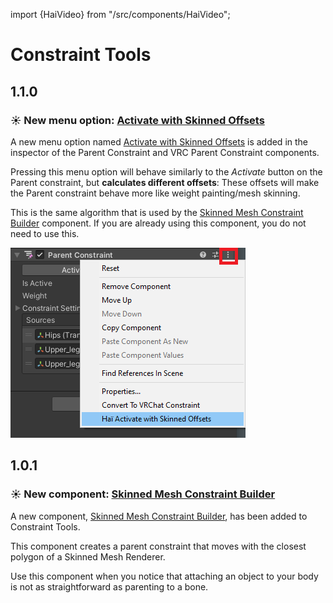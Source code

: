 import {HaiVideo} from "/src/components/HaiVideo";

# Constraint Tools

## 1.1.0

### ☀️ New menu option: [Activate with Skinned Offsets](/docs/products/constraint-tools/activate-with-skinned-offsets)

A new menu option named [Activate with Skinned Offsets](/docs/products/constraint-tools/activate-with-skinned-offsets) is added in
the inspector of the Parent Constraint and VRC Parent Constraint components.

Pressing this menu option will behave similarly to the *Activate* button on the Parent constraint, but **calculates different offsets**:
These offsets will make the Parent constraint behave more like weight painting/mesh skinning.

This is the same algorithm that is used by the [Skinned Mesh Constraint Builder](/docs/products/constraint-tools/skinned-mesh-constraint) component.
If you are already using this component, you do not need to use this.

![mspaint_US2AvDUNAt.png](..%2Fproducts%2Fconstraint-tools%2Fimg%2Fmspaint_US2AvDUNAt.png)

## 1.0.1

### ☀️ New component: [Skinned Mesh Constraint Builder](/docs/products/constraint-tools/skinned-mesh-constraint)

A new component, [Skinned Mesh Constraint Builder](/docs/products/constraint-tools/skinned-mesh-constraint), has been added to Constraint Tools.

This component creates a parent constraint that moves with the closest polygon of a Skinned Mesh Renderer.

Use this component when you notice that attaching an object to your body is not as straightforward as parenting to a bone.

<HaiVideo src="/docs/products/constraint-tools/img/oSEDSUFVRj.mp4"></HaiVideo>
